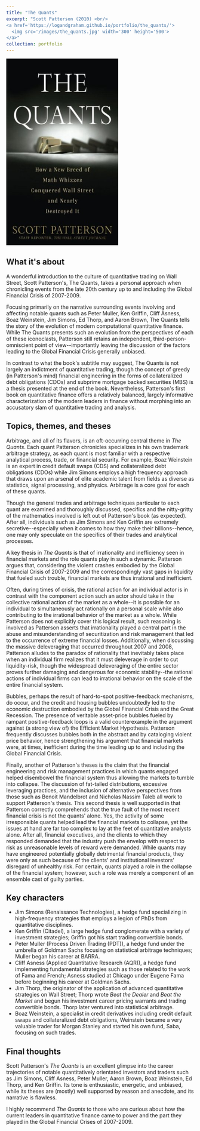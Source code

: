 ```yaml
---
title: "The Quants"
excerpt: "Scott Patterson (2010) <br/>
<a href='https://logandgraham.github.io/portfolio/the_quants/'>
  <img src='/images/the_quants.jpg' width='300' height='500'>
</a>"
collection: portfolio
---
```


<img src='/images/the_quants.jpg' width='300' height='500'>

## What it's about
A wonderful introduction to the culture of quantitative trading on Wall Street, Scott Patterson's, The Quants, takes a personal approach when chronicling events from the late 20th century up to and including the Global Financial Crisis of 2007-2009.

Focusing primarily on the narrative surrounding events involving and affecting notable quants such as Peter Muller, Ken Griffin, Cliff Asness, Boaz Weinstein, Jim Simons, Ed Thorp, and Aaron Brown, The Quants tells the story of the evolution of modern computational quantitative finance.  While The Quants presents such an evolution from the perspectives of each of these iconoclasts, Patterson still retains an independent, third-person-omniscient point of view--importantly leaving the discussion of the factors leading to the Global Financial Crisis generally unbiased.

In contrast to what the book's subtitle may suggest, The Quants is not largely an indictment of quantitative trading, though the concept of greedy (in Patterson's mind) financial engineering in the forms of collateralized debt obligations (CDOs) and subprime mortgage backed securities (MBS) is a thesis presented at the end of the book.  Nevertheless, Patterson's first book on quantitative finance offers a relatively balanced, largely informative characterization of the modern leaders in finance without morphing into an accusatory slam of quantitative trading and analysis.

## Topics, themes, and theses
Arbitrage, and all of its flavors, is an oft-occurring central theme in *The Quants*.  Each quant Patterson chronicles specializes in his own trademark arbitrage strategy, as each quant is most familiar with a respective analytical process, trade, or financial security.  For example, Boaz Weinstein is an expert in credit default swaps (CDS) and collateralized debt obligations (CDOs) while Jim Simons employs a high frequency approach that draws upon an arsenal of elite academic talent from fields as diverse as statistics, signal processing, and physics.  Arbitrage is a core goal for each of these quants.

Though the general trades and arbitrage techniques particular to each quant are examined and thoroughly discussed, specifics and the nitty-gritty of the mathematics involved is left out of Patterson's book (as expected).  After all, individuals such as Jim Simons and Ken Griffin are extremely secretive--especially when it comes to how they make their billions--hence, one may only speculate on the specifics of their trades and analytical processes.

A key thesis in *The Quants* is that of irrationality and inefficiency seen in financial markets and the role quants play in such a dynamic.  Patterson argues that, considering the violent crashes embodied by the Global Financial Crisis of 2007-2009 and the correspondingly vast gaps in liquidity that fueled such trouble, financial markets are thus irrational and inefficient.

Often, during times of crisis, the rational action for an individual actor is in contrast with the component action such an actor should take in the collective rational action of the market as a whole--it is possible for an individual to simultaneously act rationally on a personal scale while also contributing to the irrational behavior of the market as a whole.  While Patterson does not explicitly cover this logical result, such reasoning is involved as Patterson asserts that irrationality played a central part in the abuse and misunderstanding of securitization and risk management that led to the occurrence of extreme financial losses.  Additionally, when discussing the massive deleveraging that occurred throughout 2007 and 2008, Patterson alludes to the paradox of rationality that inevitably takes place when an individual firm realizes that it must deleverage in order to cut liquidity-risk, though the widespread deleveraging of the entire sector proves further damaging and dangerous for economic stability--the rational actions of individual firms can lead to irrational behavior on the scale of the entire financial system.

Bubbles, perhaps the result of hard-to-spot positive-feedback mechanisms, do occur, and the credit and housing bubbles undoubtedly led to the economic destruction embodied by the Global Financial Crisis and the Great Recession.  The presence of veritable asset-price bubbles fueled by rampant positive-feedback loops is a valid counterexample in the argument against (a strong view of) the Efficient Market Hypothesis.  Patterson frequently discusses bubbles both in the abstract and by cataloging violent price behavior, hence strengthening his argument that financial markets were, at times, inefficient during the time leading up to and including the Global Financial Crisis.

Finally, another of Patterson's theses is the claim that the financial engineering and risk management practices in which quants engaged helped disembowel the financial system thus allowing the markets to tumble into collapse.  The discussion of fat-tailed distributions, excessive leveraging practices, and the inclusion of alternative perspectives from those such as Benoit Mandelbrot and Nicholas Nassim Taleb all work to support Patterson's thesis.  This second thesis is well supported in that Patterson correctly comprehends that the true fault of the most recent financial crisis is not the quants' alone.  Yes, the activity of some irresponsible quants helped lead the financial markets to collapse, yet the issues at hand are far too complex to lay at the feet of quantitative analysts alone.  After all, financial executives, and the clients to which they responded demanded that the industry push the envelop with respect to risk as unreasonable levels of reward were demanded.  While quants may have engineered potentially globally detrimental financial products, they were only as such because of the clients' and institutional investors' disregard of unhealthy risk.  For certain, quants played a role in the collapse of the financial system; however, such a role was merely a component of an ensemble cast of guilty parties.

## Key characters
* Jim Simons (Renaissance Technologies), a hedge fund specializing in high-frequency strategies that employs a legion of PhDs from quantitative disciplines.
* Ken Griffin (Citadel), a large hedge fund conglomerate with a variety of investment strategies; Griffin got his start trading convertible bonds.
* Peter Muller (Process Driven Trading (PDT)), a hedge fund under the umbrella of Goldman Sachs focusing on statistical arbitrage techniques; Muller began his career at BARRA.
* Cliff Asness (Applied Quantitative Research (AQR)), a hedge fund implementing fundamental strategies such as those related to the work of Fama and French; Asness studied at Chicago under Eugene Fama before beginning his career at Goldman Sachs.
* Jim Thorp, the originator of the application of advanced quantitative strategies on Wall Street; Thorp wrote *Beat the Dealer* and *Beat the Market* and begun his investment career pricing warrants and trading convertible bonds.  Thorp later ventured into statistical arbitrage.
* Boaz Weinstein, a specialist in credit derivatives including credit default swaps and collateralized debt obligations, Weinstein became a very valuable trader for Morgan Stanley and started his own fund, Saba, focusing on such trades.

## Final thoughts
Scott Patterson's *The Quants* is an excellent glimpse into the career trajectories of notable quantitatively orientated investors and traders such as Jim Simons, Cliff Asness, Peter Muller, Aaron Brown, Boaz Weinstein, Ed Thorp, and Ken Griffin.  Its tone is enthusiastic, energetic, and unbiased, while its theses are (mostly) well supported by reason and anecdote, and its narrative is flawless.

I highly recommend *The Quants* to those who are curious about how the current leaders in quantitative finance came to power and the part they played in the Global Financial Crises of 2007-2009.
